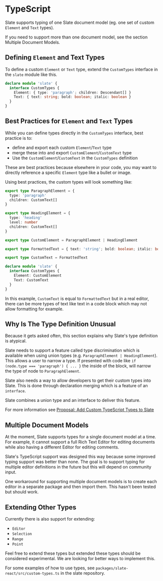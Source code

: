 # TypeScript

Slate supports typing of one Slate document model (eg. one set of custom `Element` and `Text` types).

If you need to support more than one document model, see the section Multiple Document Models.

## Defining `Element` and Text Types

To define a custom `Element` or `Text` type, extend the `CustomTypes` interface in the `slate` module like this.

```ts
declare module 'slate' {
  interface CustomTypes {
    Element: { type: 'paragraph'; children: Descendant[] }
    Text: { text: string; bold: boolean; italic: boolean }
  }
}
```

## Best Practices for `Element` and `Text` Types

While you can define types directly in the `CustomTypes` interface, best practice is to:

- define and export each custom `Element`/`Text` type
- merge these into and export `CustomElement`/`CustomText` type
- Use the `CustomElement`/`CustomText` in the `CustomTypes` definition

These are best practices because elsewhere in your code, you may want to directly reference a specific `Element` type like a bullet or image.

Using best practices, the custom types will look something like:

```ts
export type ParagraphElement = {
  type: 'paragraph'
  children: CustomText[]
}

export type HeadingElement = {
  type: 'heading'
  level: number
  children: CustomText[]
}

export type CustomElement = ParagraphElement | HeadingElement

export type FormattedText = { text: 'string'; bold: boolean; italic: boolean }

export type CustomText = FormattedText

declare module 'slate' {
  interface CustomTypes {
    Element: CustomElement
    Text: CustomText
  }
}
```

In this example, `CustomText` is equal to `FormattedText` but in a real editor, there can be more types of text like text in a code block which may not allow formatting for example.

## Why Is The Type Definition Unusual

Because it gets asked often, this section explains why Slate's type definition is atypical.

Slate needs to support a feature called type discrimination which is available when using union types (e.g. `ParagraphElement | HeadingElement`). This allows a user to narrow a type. If presented with code like `if (node.type === 'paragraph') { ... }` the inside of the block, will narrow the type of node to `ParagraphElement`.

Slate also needs a way to allow developers to get their custom types into Slate. This is done through declaration merging which is a feature of an `interface`.

Slate combines a union type and an interface to deliver this feature.

For more information see [Proposal: Add Custom TypeScript Types to Slate](https://github.com/ianstormtaylor/slate/issues/3725)

## Multiple Document Models

At the moment, Slate supports types for a single document model at a time. For example, it cannot support a full Rich Text Editor for editing documents while also having a different Editor for editing comments.

Slate's TypeScript support was designed this way because some improved typing support was better than none. The goal is to support typing for multiple editor definitions in the future but this will depend on community input.

One workaround for supporting multiple document models is to create each editor in a separate package and then import them. This hasn't been tested but should work.

## Extending Other Types

Currently there is also support for extending:

- `Editor`
- `Selection`
- `Range`
- `Point`

Feel free to extend these types but extended these types should be considered experimental. We are looking for better ways to implement this.

For some examples of how to use types, see `packages/slate-react/src/custom-types.ts` in the slate repository.
